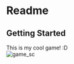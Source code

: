# Readme

## Getting Started

This is my cool game! :D
<br />
![game_sc](https://user-images.githubusercontent.com/82011274/153929554-cc3c1d67-e0a9-4683-a24f-e11d46006035.png)
